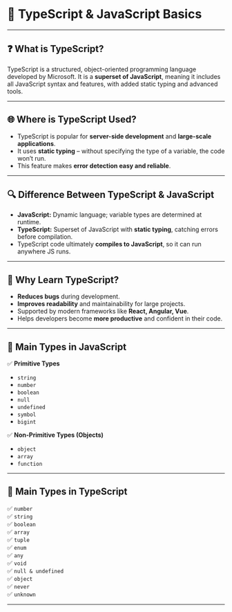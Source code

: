 # 🌟 TypeScript & JavaScript Basics

---

## ❓ What is TypeScript?

TypeScript is a structured, object-oriented programming language developed by Microsoft. It is a **superset of JavaScript**, meaning it includes all JavaScript syntax and features, with added static typing and advanced tools.

---

## 🌐 Where is TypeScript Used?

- TypeScript is popular for **server-side development** and **large-scale applications**.
- It uses **static typing** – without specifying the type of a variable, the code won’t run.
- This feature makes **error detection easy and reliable**.

---

## 🔍 Difference Between TypeScript & JavaScript

- **JavaScript:** Dynamic language; variable types are determined at runtime.
- **TypeScript:** Superset of JavaScript with **static typing**, catching errors before compilation.
- TypeScript code ultimately **compiles to JavaScript**, so it can run anywhere JS runs.

---

## 🚀 Why Learn TypeScript?

- **Reduces bugs** during development.
- **Improves readability** and maintainability for large projects.
- Supported by modern frameworks like **React, Angular, Vue**.
- Helps developers become **more productive** and confident in their code.

---

## 🎯 Main Types in JavaScript

✅ **Primitive Types**

- `string`
- `number`
- `boolean`
- `null`
- `undefined`
- `symbol`
- `bigint`

✅ **Non-Primitive Types (Objects)**

- `object`
- `array`
- `function`

---

## 🎯 Main Types in TypeScript

✅ `number`  
✅ `string`  
✅ `boolean`  
✅ `array`  
✅ `tuple`  
✅ `enum`  
✅ `any`  
✅ `void`  
✅ `null & undefined`  
✅ `object`  
✅ `never`  
✅ `unknown`

---
